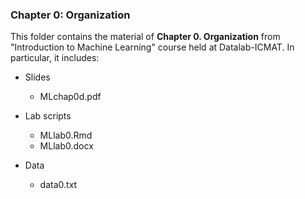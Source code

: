 ### Chapter 0: Organization

This folder contains the material of **Chapter 0. Organization** from "Introduction to Machine Learning" course held at Datalab-ICMAT. In particular, it includes:

* Slides 
  - MLchap0d.pdf

* Lab scripts 
  - MLlab0.Rmd
  - MLlab0.docx

* Data
  - data0.txt 
